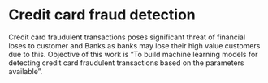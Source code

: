 # Credit card fraud detection
 Credit card fraudulent transactions poses significant threat of financial loses to customer and Banks as banks may lose their high value customers due to this. Objective of this work is “To build machine learning models for detecting credit card fraudulent transactions based on the parameters available”.
